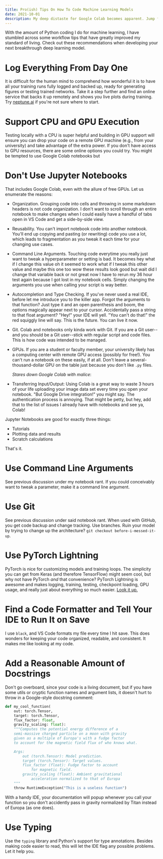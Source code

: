 ```yaml
---
title: Pro(ish) Tips On How To Code Machine Learning Models
date: 2021-10-01
description: My deep distaste for Google Colab becomes apparent. Jump from Jupyter Notebooks to real coding. Embrace the command line. Code like a software engineer, not a scientist.
---
```


With the amount of Python coding I do for machine learning, I have stumbled across some workflow tips that have greatly improved my standard of living. Check out these recommendations when developing your next breakthrough deep learning model.

# Log Everything From Day One
It is difficult for the human mind to comprehend how wonderful it is to have all your training runs fully logged and backed up, ready for generating figures or testing trained networks. Take it a step further and find an online service that backs it up remotely and shows you live plots during training. Try [neptune.ai](https://neptune.ai) if you're not sure where to start.

# Support CPU and GPU Execution
Testing locally with a CPU is super helpful and building in GPU support will ensure you can drop your code on a remote GPU machine (e.g., from your university) and take advantage of the extra power. If you don't have access to GPU resources, there are some online options you could try. You might be tempted to use Google Colab notebooks but

# Don't Use Jupyter Notebooks
That includes Google Colab, even with the allure of free GPUs. Let us enumerate the reasons:
- Organization. Grouping code into cells and throwing in some markdown headers is not code organization. I don't want to scroll through an entire notebook to make changes when I could easily have a handful of tabs open in VS Code and get a side-by-side view.
- Reusability. You can't import notebook code into another notebook. You'll end up copying and pasting (or rewriting) code you use a lot, which leads to fragmentation as you tweak it each time for your changing use cases.
- Command Line Arguments. Touching code everytime you really just want to tweak a hyperparameter or setting is bad. It becomes hey what if I change this value oh it seemed to work what if I tweak this other value and maybe this one too wow these results look good but wait did I change that variable back or not great now I have to rerun my 36 hour test again because I got lost in my notebook cells. Simply changing the arguments you use when calling your script is way better.
- Autocompletion and Type Checking. If you've never used a real IDE, before let me introduce you to the killer app. Forgot the arguments to that function? Just type it and an open parenthesis and boom, the options magically appear next to your cursor. Accidentally pass a string to that float argument? "Hey!" your IDE will yell. "You can't do that!" the red squiggly line will say. This is the future. You can live it now.
- Git. Colab and notebooks only kinda work with Git. If you are a Git user--and you should be a Git user--stick with regular script and code files. This is how code was intended to be managed.
- GPUs. If you are a student or faculty member, your university likely has a computing center with remote GPU access (possibly for free!). You can't run a notebook on these easily, if at all. Don't leave a several-thousand-dollar GPU on the table just because you don't like `.py` files.

    *Stares down Google Colab with malice*:

- Transferring Input/Output: Using Colab is a great way to waste 3 hours of your life uploading your image data set every time you open your notebook. "But Google Drive integration!" you might say. The authentication process is annoying. That might be petty, but hey, add that to the list of issues I already have with notebooks and see ya, Colab!

Jupyter Notebooks are good for exactly three things:
- Tutorials
- Plotting data and results
- Scratch calculations

That's it.

# Use Command Line Arguments
See previous discussion under my notebook rant. If you could conceivably want to tweak a parameter, make it a command line argument.

# Use Git
See previous discussion under said notebook rant. When used with GitHub, you get code backup and change tracking. Use branches. Ruin your model by trying to change up the architecture?  `git checkout before-i-messed-it-up`.

# Use PyTorch Lightning
PyTorch is nice for customizing models and training loops. The simplicity you can get from Keras (and therefore TensorFlow) might seem cool, but why not have PyTorch *and* that convenience? PyTorch Lightning is awesome and makes logging, training, testing, checkpoint loading, GPU usage, and really just about everything so much easier. [Look it up.](https://www.pytorchlightning.ai/)

# Find a Code Formatter and Tell Your IDE to Run It on Save
I use `black`, and VS Code formats my file every time I hit save. This does wonders for keeping your code organized, readable, and consistent. It makes me like looking at my code.

# Add a Reasonable Amount of Docstrings
Don't go overboard, since your code is a living document, but if you have some utils or cryptic function names and argument lists, it doesn't hurt to throw in a Google-style docstring comment:

```python
def my_cool_function(
    out: torch.Tensor, 
    target: torch.Tensor, 
    flux_factor: float, 
    gravity_scaling: float):
    """Computes the potential energy difference of a 
    semi-massive charged particle on a moon with gravity 
    given as a multiple of Europa's with a fudge factor 
    to account for the magnetic field flux of who knows what.

    Args:
        out (torch.Tensor): Model prediction.
        target (torch.Tensor): Target values.
        flux_factor (float): Fudge factor to account 
            for magnetic field.
        gravity_scaling (float): Ambient gravitational 
            acceleration normalized to that of Europa
    """
    throw RuntimeException("This is a useless function")
```

With a handy IDE, your documentation will popup whenever you call your function so you don't accidently pass in gravity normalized by Titan instead of Europa (as one does).

# Use Typing
Use the `typing` library and Python's support for type annotations. Besides making code easier to read, this will let the IDE flag any possible problems. Let it help you.
